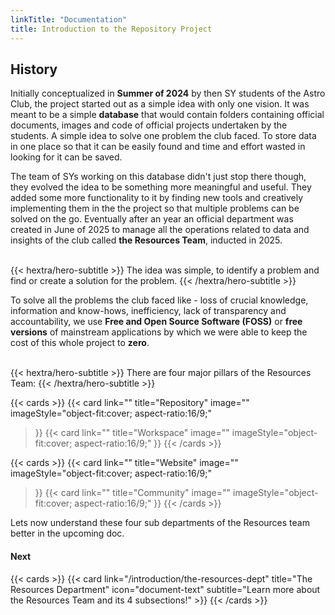 ```yaml
---
linkTitle: "Documentation"
title: Introduction to the Repository Project
---
```


## History

Initially conceptualized in **Summer of 2024** by then SY students of the Astro Club, the project started out as a simple idea with only one vision. It was meant to be a simple **database** that would contain folders containing official  documents, images and code of official projects undertaken by the students. A simple idea to solve one problem the club faced. To store data in one place so that it can be easily found and time and effort wasted in looking for it can be saved.
<br>

The team of SYs working on this database didn't just stop there though, they evolved the idea to be something more meaningful and useful. They added some more functionality to it by finding new tools and creatively implementing them in the the project so that multiple problems can be solved on the go. Eventually after an year an official department was created in June of 2025 to manage all the operations related to data and insights of the club called **the Resources Team**, inducted in 2025.

<br>
<div class="hx:mb-6">
{{< hextra/hero-subtitle >}}
The idea was simple, to identify a problem and find or create a solution for the problem.
{{< /hextra/hero-subtitle >}}
</div>

To solve all the problems the club faced like - loss of crucial knowledge, information and know-hows, inefficiency, lack of transparency and accountability, we use **Free and Open Source Software (FOSS)** or **free versions** of mainstream applications by which we were able to keep the cost of this whole project to **zero**.


<br>
<div class="hx:mb-6">
{{< hextra/hero-subtitle >}}
There are four major pillars of the Resources Team:
{{< /hextra/hero-subtitle >}}
</div>


<!--Lightbox Modal Starts Here-->

<style>
  .lightbox-modal {
    display: none;
    position: fixed;
    z-index: 9999;
    padding-top: 5vh;
    left: 0;
    top: 0;
    width: 100%;
    height: 100%;
    overflow: auto;
    background-color: rgba(0,0,0,0.9);
  }

  .lightbox-modal img {
    margin: auto;
    display: block;
    max-width: 90%;
    max-height: 80vh;
  }

  .lightbox-modal:target {
    display: block;
  }

  .lightbox-close {
    position: absolute;
    top: 20px;
    right: 40px;
    color: #fff;
    font-size: 40px;
    font-weight: bold;
    text-decoration: none;
  }
</style>

{{< cards >}}
  {{< card
        link=""
        title="Repository"
        image=""
        imageStyle="object-fit:cover; aspect-ratio:16/9;"
  >}}
    {{< card
        link=""
        title="Workspace"
        image=""
        imageStyle="object-fit:cover; aspect-ratio:16/9;"
  >}}
{{< /cards >}}

{{< cards >}}
  {{< card
        link=""
        title="Website"
        image=""
        imageStyle="object-fit:cover; aspect-ratio:16/9;"
  >}}
    {{< card
        link=""
        title="Community"
        image=""
        imageStyle="object-fit:cover; aspect-ratio:16/9;"
  >}}
{{< /cards >}}

<div id="img1" class="lightbox-modal">
  <a href="#" class="lightbox-close">&times;</a>
  <img src="https://user-images.githubusercontent.com/5097752/263551418-c403b9a9-a76c-47a6-8466-513d772ef0b7.jpg" alt="Full Image" />
</div>

<!--Lightbox Modal Ends Here-->

Lets now understand these four sub departments of the Resources team better in the upcoming doc.

<!--Next Section-->
#### Next

{{< cards >}}
  {{< card link="/introduction/the-resources-dept" title="The Resources Department" icon="document-text" subtitle="Learn more about the Resources Team and its 4 subsections!" >}}
{{< /cards >}}

